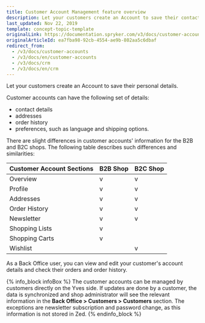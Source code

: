 ```yaml
---
title: Customer Account Management feature overview
description: Let your customers create an Account to save their contact details, addresses, order history and preferences, such as language and shipping options.
last_updated: Nov 22, 2019
template: concept-topic-template
originalLink: https://documentation.spryker.com/v3/docs/customer-accounts
originalArticleId: ea7fba98-92cb-4554-ae9b-802aa5c6dbaf
redirect_from:
  - /v3/docs/customer-accounts
  - /v3/docs/en/customer-accounts
  - /v3/docs/crm
  - /v3/docs/en/crm
---
```


Let your customers create an Account to save their personal details.

Customer accounts can have the following set of details:

* contact details
* addresses
* order history
*  preferences, such as language and shipping options.

There are slight differences in customer accounts' information for the B2B and B2C shops. The following table describes such differences and similarities:

| Customer Account Sections | B2B Shop | B2C Shop |
| --- | --- | --- |
| Overview | v | v|
| Profile | v | v |
| Addresses | v | v |
| Order History | v | v |
| Newsletter | v | v |
| Shopping Lists | v |  |
| Shopping Carts | v |  |
| Wishlist |  | v |

As a Back Office user, you can view and edit your customer's account details and check their orders and order history.

{% info_block infoBox %}
The customer accounts can be managed by customers directly on the Yves side. If updates are done by a customer, the data is synchronized and shop administrator will see the relevant information in the **Back Office > Customers > Customers** section. The exceptions are newsletter subscription and password change, as this information is not stored in Zed.
{% endinfo_block %}
